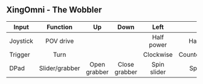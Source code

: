 ## XingOmni - The Wobbler

| Input    | Function       | Up           | Down          | Left        | Right             | Both       |
|  ---     | :---:          | :---:        | :---:         | :---:       | :---:             | :---:      |
| Joystick | POV drive      |              |               | Half power  | Half power        | Full power |
| Trigger  | Turn           |              |               | Clockwise   | Counterclockwise  |            |
| DPad     | Slider/grabber | Open grabber | Close grabber | Spin slider | Spin slider       |            |
